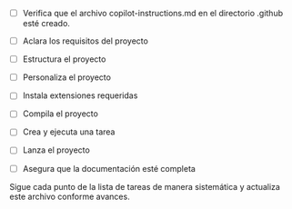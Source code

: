- [ ] Verifica que el archivo copilot-instructions.md en el directorio .github esté creado.

- [ ] Aclara los requisitos del proyecto
- [ ] Estructura el proyecto
- [ ] Personaliza el proyecto
- [ ] Instala extensiones requeridas
- [ ] Compila el proyecto
- [ ] Crea y ejecuta una tarea
- [ ] Lanza el proyecto
- [ ] Asegura que la documentación esté completa

Sigue cada punto de la lista de tareas de manera sistemática y actualiza este archivo conforme avances.